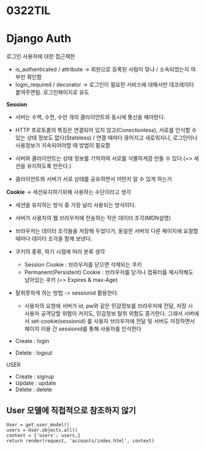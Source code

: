 # 0322TIL



# Django Auth

로그인 사용자에 대한 접근제한

* is_authenticated / attribute -> 회원으로 등록된 사람이 맞냐 / 소속되었는지 여부만 확인함
* login_required / decorator -> 로그인이 필요한 서비스에 대해서만 데코레이터 붙여주면됨. 로그인페이지로 유도

**Session** 

* 서버는 수백, 수천, 수만 개의 클라이언트와 동시에 통신을 해야한다.
* HTTP 프로토콜의 특징은 연결되어 있지 않고(Conectionless), 서로를 인식할 수 있는 상태 정보도 없다(Stateless) / 연결 때마다 끊어지고 새로워지니, 로그인이나 사용정보가 지속되어야할 때 방법이 필요함
* 서버와 클라이언트는 상태 정보를 기억하여 서로를 식별하게끔 만들 수 있다.(=> 세션을 유지하도록 만든다.)

* 클라이언트와 서버가 서로 상태를 공유하면서 어떤지 알 수 있게 하는거



**Cookie** -> 세션유지하기위해 사용하는 수단이라고 생각

* 세션을 유지하는 방식 중 가장 널리 사용되는 방식이다.
* 서버가 사용자의 웹 브라우저에 전송하는 작은 데이터 조각(MDN설명)
* 브라우저는 데이터 조각들을 저장해 두었다가, 동일한 서버의 다른 페이지에 요철할 때마다 데이터 조각을 함께 보낸다.
* 쿠키의 종류, 파기 시점에 따라 분류 생각
  * Session Cookie : 브라우저를 닫으면 삭제되는 쿠키
  * Permanent(Persistent) Cookie : 브라우저를 닫거나 컴퓨터를 재시작해도 남아있는 쿠키 (=> Expires & max-Age)



* 탈취못하게 하는 방법 -> sessionid 활용한다. 
  * 사용자의 요청에 서버가 id, pw와 같은 민감정보를 브라우저에 전달, 저장 시 사용자 공격당할 위험이 커지도, 민감정보 탈취 위험도 증가한다. 그래서 서버에서 set-cookie(sessionid) 를 사용자 브라우저에 전달 및 서버도 저장하면서 페이지 이용 간 sessionid를 통해 사용자를 인식한다





* Create : login
* Delete : logout



USER

* Create : signup
* Update : update
* Delete : delete





## User 모델에 직접적으로 참조하지 않기



```
User = get_user_model()
users = User.objects.all()
context = {'users': users,}
return render(request, 'accounts/index.html', context)
```

